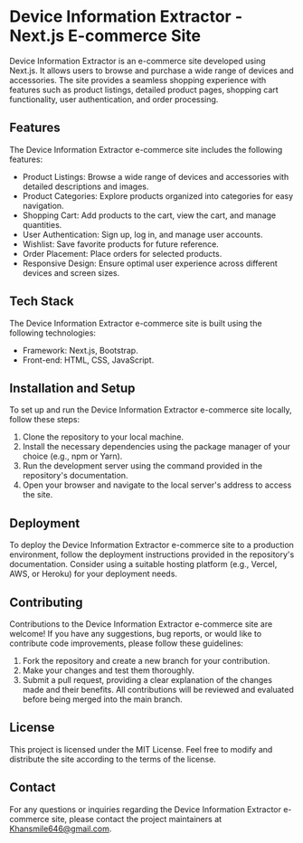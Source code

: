 # Device Information Extractor - Next.js E-commerce Site
Device Information Extractor is an e-commerce site developed using Next.js. It allows users to browse and purchase a wide range of devices and accessories. The site provides a seamless shopping experience with features such as product listings, detailed product pages, shopping cart functionality, user authentication, and order processing.

## Features
The Device Information Extractor e-commerce site includes the following features:
- Product Listings: Browse a wide range of devices and accessories with detailed descriptions and images.
- Product Categories: Explore products organized into categories for easy navigation.
- Shopping Cart: Add products to the cart, view the cart, and manage quantities.
- User Authentication: Sign up, log in, and manage user accounts.
- Wishlist: Save favorite products for future reference.
- Order Placement: Place orders for selected products.
- Responsive Design: Ensure optimal user experience across different devices and screen sizes.

## Tech Stack
The Device Information Extractor e-commerce site is built using the following technologies:
- Framework: Next.js, Bootstrap.
- Front-end: HTML, CSS, JavaScript.

## Installation and Setup
To set up and run the Device Information Extractor e-commerce site locally, follow these steps:
1. Clone the repository to your local machine.
2. Install the necessary dependencies using the package manager of your choice (e.g., npm or Yarn).
3. Run the development server using the command provided in the repository's documentation.
4. Open your browser and navigate to the local server's address to access the site.

## Deployment
To deploy the Device Information Extractor e-commerce site to a production environment, follow the deployment instructions provided in the repository's documentation. Consider using a suitable hosting platform (e.g., Vercel, AWS, or Heroku) for your deployment needs.

## Contributing

Contributions to the Device Information Extractor e-commerce site are welcome! If you have any suggestions, bug reports, or would like to contribute code improvements, please follow these guidelines:

1. Fork the repository and create a new branch for your contribution.
2. Make your changes and test them thoroughly.
3. Submit a pull request, providing a clear explanation of the changes made and their benefits.
All contributions will be reviewed and evaluated before being merged into the main branch.

## License

This project is licensed under the MIT License. Feel free to modify and distribute the site according to the terms of the license.

## Contact

For any questions or inquiries regarding the Device Information Extractor e-commerce site, please contact the project maintainers at Khansmile646@gmail.com.

